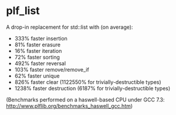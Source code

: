 # plf_list
A drop-in replacement for std::list with (on average):
* 333% faster insertion
* 81% faster erasure
* 16% faster iteration
* 72% faster sorting
* 492% faster reversal
* 103% faster remove/remove_if
* 62% faster unique
* 826% faster clear (1122550% for trivially-destructible types)
* 1238% faster destruction (6187% for trivially-destructible types)

(Benchmarks performed on a haswell-based CPU under GCC 7.3: http://www.plflib.org/benchmarks_haswell_gcc.htm)
